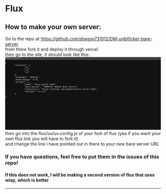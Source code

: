 # Flux
## How to make your own server:<br>
Go to the repo at https://github.com/dragon731012/DM-unbl0cker-bare-server <br>
from there fork it and deploy it through vercel<br>
then go  to the site, it should look like this: <br>
<img src="readme-assets/Screenshot 2025-05-14 5.05.04 PM.png" alt="should look like this"> <br>
then go into the flux/uv/uv.config.js of your fork of flux (yea if you want your own flux link you will have to fork it)<br>
and change the line i have pointed out in there to your new bare server URL<br>


### If you have questions, feel free to put them in the issues of this repo!<br>
#### If this does not work, I will be making a second version of flux that uses wisp, which is better
<hr>




